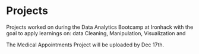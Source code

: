 # Projects
Projects worked on during the Data Analytics Bootcamp at Ironhack with the goal to apply learnings on: data Cleaning, Manipulation, Visualization and

The Medical Appointments Project will be uploaded by Dec 17th.
